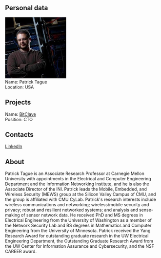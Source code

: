 ## Personal data
![patrick tague photo](photo/patrick_tague.jpg)  
Name:   Patrick Tague  
Location: USA  
## Projects 
Name: [BitClave](../projects/bitclave.md)  
Position: CTO   
## Contacts
[LinkedIn](https://www.linkedin.com/in/patricktague/)      
## About
Patrick Tague is an Associate Research Professor at Carnegie Mellon University with appointments in the Electrical and Computer Engineering Department and the Information Networking Institute, and he is also the Associate Director of the INI. Patrick leads the Mobile, Embedded, and Wireless Security (MEWS) group at the Silicon Valley Campus of CMU, and the group is affiliated with CMU CyLab. Patrick's research interests include wireless communications and networking; wireless/mobile security and privacy; robust and resilient networked systems; and analysis and sense-making of sensor network data. He received PhD and MS degrees in Electrical Engineering from the University of Washington as a member of the Network Security Lab and BS degrees in Mathematics and Computer Engineering from the University of Minnesota. Patrick received the Yang Research Award for outstanding graduate research in the UW Electrical Engineering Department, the Outstanding Graduate Research Award from the UW Center for Information Assurance and Cybersecurity, and the NSF CAREER award.
